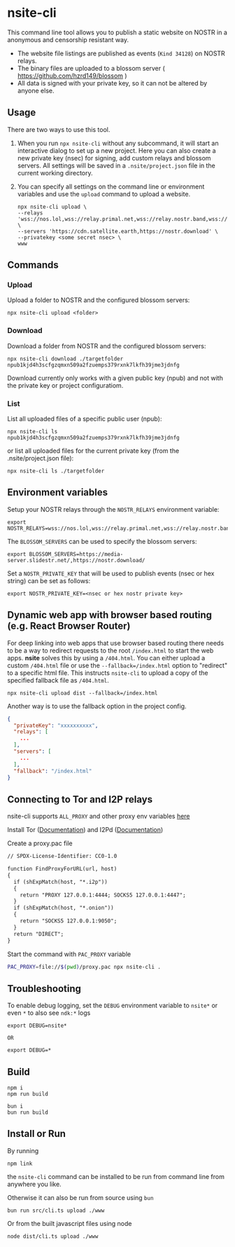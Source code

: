 # nsite-cli

This command line tool allows you to publish a static website on NOSTR in a anonymous and censorship resistant way.

- The website file listings are published as events (`Kind 34128`) on NOSTR relays.
- The binary files are uploaded to a blossom server ( https://github.com/hzrd149/blossom )
- All data is signed with your private key, so it can not be altered by anyone else.

## Usage

There are two ways to use this tool.

1. When you run `npx nsite-cli` without any subcommand, it will start an interactive dialog to set up a new project. Here you can also create a new private key (nsec) for signing, add custom relays and blossom servers. All settings will be saved in a `.nsite/project.json` file in the current working directory.

2. You can specify all settings on the command line or environment variables and use the `upload` command to upload a website.
   ```
   npx nsite-cli upload \
   --relays 'wss://nos.lol,wss://relay.primal.net,wss://relay.nostr.band,wss://relay.damus.io' \
   --servers 'https://cdn.satellite.earth,https://nostr.download' \
   --privatekey <some secret nsec> \
   www
   ```

## Commands

### Upload

Upload a folder to NOSTR and the configured blossom servers:

```
npx nsite-cli upload <folder>
```

### Download

Download a folder from NOSTR and the configured blossom servers:

```
npx nsite-cli download ./targetfolder npub1kjd4h3scfgzqmxn509a2fzuemps379rxnk7lkfh39jme3jdnfg
```

Download currently only works with a given public key (npub) and not with the private key or project configuratiom.

### List

List all uploaded files of a specific public user (npub):

```
npx nsite-cli ls npub1kjd4h3scfgzqmxn509a2fzuemps379rxnk7lkfh39jme3jdnfg
```

or list all uploaded files for the current private key (from the .nsite/project.json file):

```
npx nsite-cli ls ./targetfolder
```

## Environment variables

Setup your NOSTR relays through the `NOSTR_RELAYS` environment variable:

```
export NOSTR_RELAYS=wss://nos.lol,wss://relay.primal.net,wss://relay.nostr.band,wss://relay.damus.io
```

The `BLOSSOM_SERVERS` can be used to specify the blossom servers:

```
export BLOSSOM_SERVERS=https://media-server.slidestr.net/,https://nostr.download/
```

Set a `NOSTR_PRIVATE_KEY` that will be used to publish events (nsec or hex string) can be set as follows:

```
export NOSTR_PRIVATE_KEY=<nsec or hex nostr private key>
```


## Dynamic web app with browser based routing (e.g. React Browser Router)

For deep linking into web apps that use browser based routing there needs to be a way to redirect 
requests to the root `/index.html` to start the web apps. **nsite** solves this by using a `/404.html`. You can either 
upload a custom `/404.html` file or use the `--fallback=/index.html` option to "redirect" to a specific html file. 
This instructs `nsite-cli` to upload a copy of the specified fallback file as  `/404.html`.
```
npx nsite-cli upload dist --fallback=/index.html

```
Another way is to use the fallback option in the project config.
```json
{
  "privateKey": "xxxxxxxxxx",
  "relays": [
    ...
  ],
  "servers": [
    ...
  ],
  "fallback": "/index.html"
}

```


## Connecting to Tor and I2P relays

nsite-cli supports `ALL_PROXY` and other proxy env variables [here](https://www.npmjs.com/package/proxy-from-env#environment-variables)

Install Tor ([Documentation](https://community.torproject.org/onion-services/setup/install/)) and I2Pd ([Documentation](https://i2pd.readthedocs.io/en/latest/user-guide/install/))

Create a proxy.pac file

```txt
// SPDX-License-Identifier: CC0-1.0

function FindProxyForURL(url, host)
{
  if (shExpMatch(host, "*.i2p"))
  {
    return "PROXY 127.0.0.1:4444; SOCKS5 127.0.0.1:4447";
  }
  if (shExpMatch(host, "*.onion"))
  {
    return "SOCKS5 127.0.0.1:9050";
  }
  return "DIRECT";
}
```

Start the command with `PAC_PROXY` variable

```sh
PAC_PROXY=file://$(pwd)/proxy.pac npx nsite-cli .
```

## Troubleshooting

To enable debug logging, set the `DEBUG` environment variable to `nsite*` or even `*` to also see `ndk:*` logs

```
export DEBUG=nsite*

OR

export DEBUG=*
```

## Build

```
npm i
npm run build

bun i
bun run build
```

## Install or Run

By running

```
npm link
```

the `nsite-cli` command can be installed to be run from command line from anywhere you like.

Otherwise it can also be run from source using `bun`

```
bun run src/cli.ts upload ./www
```

Or from the built javascript files using node

```
node dist/cli.ts upload ./www
```
